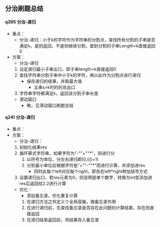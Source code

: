 ## 分治刷题总结
#### q395 分治-递归
 - 重点：
    - 分治-递归：小于k的字符作为字符串的分割点，查找所有分割的子串是否满足k，是则返回，不是则继续分割，直到分割的子串Length<k直接返回0
 - 方案：
    - 分治-递归
    1. 设定递归最小子串出口，即子串length<k直接返回0
    2. 查找字符串分割子串中小于k的字符，再以此作为分割点进行递归
        - 保存递归的结果，并取最大值
            - 主串s>k时的的总出口
    3. 字符串字符都满足k，返回该分割子串长度
    - 滑动窗口
        - 略，见滑动窗口刷题总结

#### q241 分治-递归
 - 重点：
 - 方案：
    - 分治-递归：
     1. 初始化结果res
     2. 循环算式字符串，如果字符为"-""+""*"，则进行分
        1. 以符号为单位，分左右递归即[0,i)[i+1)
        2. 分到最小单位后根据字符是"+""-""*"而进行计算，并添加进res
            - 同时此每个left对应每个right，即存在left*right种加括号方式
     3. 设置递归出口，若res元素为0，则说明是单个数字，转换为int型添加进res后返回给2.2进行计算
     - 优化：
        - 添加备忘录，优化重复计算
        1. 在递归方法之外定义个全局容器，做备忘录作用
        2. 在进行递归前，先查找备忘录是否存在此问题的计算结果，存在则直接返回
        3. 在递归结束返回前，将结果存入备忘录


